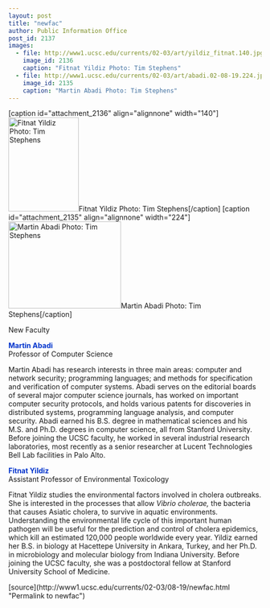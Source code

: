 ```yaml
---
layout: post
title: "newfac"
author: Public Information Office
post_id: 2137
images:
  - file: http://www1.ucsc.edu/currents/02-03/art/yildiz_fitnat.140.jpg
    image_id: 2136
    caption: "Fitnat Yildiz Photo: Tim Stephens"
  - file: http://www1.ucsc.edu/currents/02-03/art/abadi.02-08-19.224.jpg
    image_id: 2135
    caption: "Martin Abadi Photo: Tim Stephens"
---
```


[caption id="attachment_2136" align="alignnone" width="140"]<a href="http://localhost/mysite/wp-content/uploads/2002/08/yildiz_fitnat.140.jpg"><img class="size-full wp-image-2136" src="http://localhost/mysite/wp-content/uploads/2002/08/yildiz_fitnat.140.jpg" alt="Fitnat Yildiz Photo: Tim Stephens" width="140" height="187" /></a>Fitnat Yildiz Photo: Tim Stephens[/caption]
[caption id="attachment_2135" align="alignnone" width="224"]<a href="http://localhost/mysite/wp-content/uploads/2002/08/abadi.02-08-19.224.jpg"><img class="size-full wp-image-2135" src="http://localhost/mysite/wp-content/uploads/2002/08/abadi.02-08-19.224.jpg" alt="Martin Abadi Photo: Tim Stephens" width="224" height="173" /></a>Martin Abadi Photo: Tim Stephens[/caption]
<p class="pagehead">
  New Faculty
</p>
<p>
  <b><font color="#0033CC">Martin Abadi</font></b><br>
  Professor of Computer Science
</p>
<p>
  Martin Abadi has research interests in three main areas: computer and network security; programming languages; and methods for specification and verification of computer systems. Abadi serves on the editorial boards of several major computer science journals, has worked on important computer security protocols, and holds various patents for discoveries in distributed systems, programming language analysis, and computer security. Abadi earned his B.S. degree in mathematical sciences and his M.S. and Ph.D. degrees in computer science, all from Stanford University. Before joining the UCSC faculty, he worked in several industrial research laboratories, most recently as a senior researcher at Lucent Technologies Bell Lab facilities in Palo Alto.
</p>
<p>
  <b><font color="#0033CC">Fitnat Yildiz</font></b><br>
  Assistant Professor of Environmental Toxicology
</p>
<p>
  Fitnat Yildiz studies the environmental factors involved in cholera outbreaks. She is interested in the processes that allow <i>Vibrio cholerae,</i> the bacteria that causes Asiatic cholera, to survive in aquatic environments. Understanding the environmental life cycle of this important human pathogen will be useful for the prediction and control of cholera epidemics, which kill an estimated 120,000 people worldwide every year. Yildiz earned her B.S. in biology at Hacettepe University in Ankara, Turkey, and her Ph.D. in microbiology and molecular biology from Indiana University. Before joining the UCSC faculty, she was a postdoctoral fellow at Stanford University School of Medicine.<br>
</p>
<p>

</p>
[source](http://www1.ucsc.edu/currents/02-03/08-19/newfac.html "Permalink to newfac")

